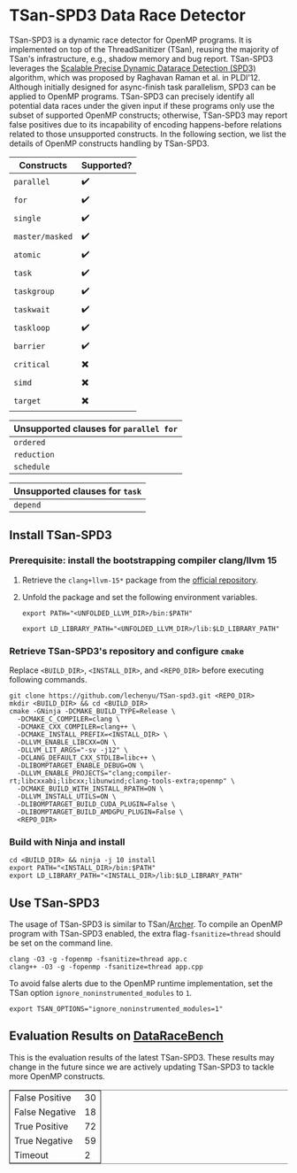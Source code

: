 # TSan-SPD3 Data Race Detector
TSan-SPD3 is a dynamic race detector for OpenMP programs. It is implemented on top of the ThreadSanitizer (TSan), 
reusing the majority of TSan's infrastructure, e.g., shadow memory and bug report. TSan-SPD3 leverages the 
[Scalable Precise Dynamic Datarace Detection (SPD3)](https://dl.acm.org/doi/pdf/10.1145/2345156.2254127) algorithm, 
which was proposed by Raghavan Raman et al. in PLDI'12. Although initially designed for async-finish task parallelism,
SPD3 can be applied to OpenMP programs. TSan-SPD3 can precisely identify all potential data races under the given input 
if these programs only use the subset of supported OpenMP constructs; otherwise, TSan-SPD3 may report false positives 
due to its incapability of encoding happens-before relations related to those unsupported constructs. In the following 
section, we list the details of OpenMP constructs handling by TSan-SPD3.

| **Constructs** | **Supported?** |
|---|---|
| `parallel` | :heavy_check_mark: |
| `for` | :heavy_check_mark: |
| `single` | :heavy_check_mark: |
| `master/masked` | :heavy_check_mark: |
| `atomic` | :heavy_check_mark: |
| `task` | :heavy_check_mark: |
| `taskgroup` | :heavy_check_mark: |
| `taskwait` | :heavy_check_mark: |
| `taskloop` | :heavy_check_mark: |
| `barrier` | :heavy_check_mark: |
| `critical` | :heavy_multiplication_x: |
| `simd` | :heavy_multiplication_x: |
| `target` | :heavy_multiplication_x: |

| **Unsupported clauses for `parallel for`** |
|---|
| `ordered` |
| `reduction` |
| `schedule` |

| **Unsupported clauses for `task`** |
|---|
| `depend` |

## Install TSan-SPD3
### Prerequisite: install the bootstrapping compiler clang/llvm 15
1. Retrieve the `clang+llvm-15*` package from the [official repository](https://github.com/llvm/llvm-project/releases/tag/llvmorg-15.0.0).
2. Unfold the package and set the following environment variables.


    `export PATH="<UNFOLDED_LLVM_DIR>/bin:$PATH"`
    
    `export LD_LIBRARY_PATH="<UNFOLDED_LLVM_DIR>/lib:$LD_LIBRARY_PATH"`

### Retrieve TSan-SPD3's repository and configure `cmake`
Replace `<BUILD_DIR>`, `<INSTALL_DIR>`, and `<REPO_DIR>` before executing following commands.

    git clone https://github.com/lechenyu/TSan-spd3.git <REPO_DIR>
    mkdir <BUILD_DIR> && cd <BUILD_DIR>
    cmake -GNinja -DCMAKE_BUILD_TYPE=Release \
      -DCMAKE_C_COMPILER=clang \
      -DCMAKE_CXX_COMPILER=clang++ \
      -DCMAKE_INSTALL_PREFIX=<INSTALL_DIR> \
      -DLLVM_ENABLE_LIBCXX=ON \
      -DLLVM_LIT_ARGS="-sv -j12" \
      -DCLANG_DEFAULT_CXX_STDLIB=libc++ \
      -DLIBOMPTARGET_ENABLE_DEBUG=ON \
      -DLLVM_ENABLE_PROJECTS="clang;compiler-rt;libcxxabi;libcxx;libunwind;clang-tools-extra;openmp" \
      -DCMAKE_BUILD_WITH_INSTALL_RPATH=ON \
      -DLLVM_INSTALL_UTILS=ON \
      -DLIBOMPTARGET_BUILD_CUDA_PLUGIN=False \
      -DLIBOMPTARGET_BUILD_AMDGPU_PLUGIN=False \
      <REPO_DIR>

### Build with Ninja and install
    cd <BUILD_DIR> && ninja -j 10 install
    export PATH="<INSTALL_DIR>/bin:$PATH"
    export LD_LIBRARY_PATH="<INSTALL_DIR>/lib:$LD_LIBRARY_PATH"

## Use TSan-SPD3
The usage of TSan-SPD3 is similar to TSan/[Archer](https://github.com/llvm/llvm-project/tree/main/openmp/tools/archer).
To compile an OpenMP program with TSan-SPD3 enabled, the extra flag`-fsanitize=thread` should be set on the command line.

    clang -O3 -g -fopenmp -fsanitize=thread app.c
    clang++ -O3 -g -fopenmp -fsanitize=thread app.cpp

To avoid false alerts due to the OpenMP runtime implementation, set the TSan option `ignore_noninstrumented_modules` to `1`.

    export TSAN_OPTIONS="ignore_noninstrumented_modules=1"

## Evaluation Results on [DataRaceBench](https://github.com/LLNL/dataracebench)
This is the evaluation results of the latest TSan-SPD3. These results may change in the future since we are actively updating 
TSan-SPD3 to tackle more OpenMP constructs.

<table border="2" cellspacing="0" cellpadding="6" rules="groups" frame="hsides">

<colgroup>
<col  class="org-left" />
<col  class="org-right" />
</colgroup>

<tbody>
<tr>
<td class="org-left">False Positive</td>
<td class="org-right">30</td>
</tr>
<tr>
<td class="org-left">False Negative</td>
<td class="org-right">18</td>
</tr>
<tr>
<td class="org-left">True Positive</td>
<td class="org-right">72</td>
</tr>
<tr>
<td class="org-left">True Negative</td>
<td class="org-right">59</td>
</tr>
<tr>
<td class="org-left">Timeout</td>
<td class="org-right">2</td>
</tr>
</tbody>
</table>
